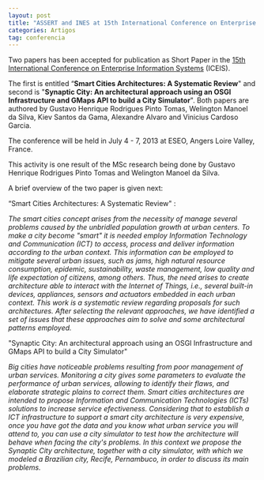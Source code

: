 ```yaml
---
layout: post
title: "ASSERT and INES at 15th International Conference on Enterprise Information Systems (ICEIS)"
categories: Artigos
tag: conferencia
---
```


Two papers has been accepted for publication as Short Paper in the [15th International Conference on Enterprise Information Systems](http://www.iceis.org/Home.aspx) (ICEIS).

The first is entitled “**Smart Cities Architectures: A Systematic Review**" and second is "**Synaptic City: An architectural approach using an OSGI Infrastructure and GMaps API to build a City Simulator**". Both papers are authored by Gustavo Henrique Rodrigues Pinto Tomas, Welington Manoel da Silva, Kiev Santos da Gama, Alexandre Alvaro and Vinicius Cardoso Garcia.

The conference will be held in July 4 - 7, 2013 at ESEO, Angers Loire Valley, France.

This activity is one result of the MSc research being done by Gustavo Henrique Rodrigues Pinto Tomas and Welington Manoel da Silva.

A brief overview of the two paper is given next:

“Smart Cities Architectures: A Systematic Review" :&nbsp;

_The smart cities concept arises from the necessity of manage several problems caused by the unbridled population growth at urban centers. To make a city become "smart" it is needed employ Information Technology and Communication (ICT) to access, process and deliver information according to the urban context. This information can be employed to mitigate several urban issues, such as jams, high natural resource consumption, epidemic, sustainability, waste management, low quality and life expectation of citizens, among others. Thus, the need arises to create architecture able to interact with the Internet of Things, i.e., several built-in devices, appliances, sensors and actuators embedded in each urban context. This work is a systematic review regarding proposals for such architectures. After selecting the relevant approaches, we have identified a set of issues that these approaches aim to solve and some architectural patterns employed._

"Synaptic City: An architectural approach using an OSGI Infrastructure and GMaps API to build a City Simulator"

_Big cities have noticeable problems resulting from poor management of urban services. Monitoring a city gives some parameters to evaluate the performance of urban services, allowing to identify their flaws, and elaborate strategic plains to correct them. Smart cities architectures are intended to propose Information and Communication Technologies (ICTs) solutions to increase service efectiveness. Considering that to establish a ICT infrastructure to support a smart city architecture is very expensive, once you have got the data and you know what urban service you will attend to, you can use a city simulator to test how the architecture will behave when facing the city's problems. In this context we propose the Synaptic City architecture, together with a city simulator, with which we modeled a Brazilian city, Recife, Pernambuco, in order to discuss its main problems._